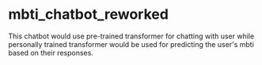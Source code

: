 # mbti_chatbot_reworked
This chatbot would use pre-trained transformer for chatting with user while personally trained transformer would be used for predicting the user's mbti based on their responses. 
